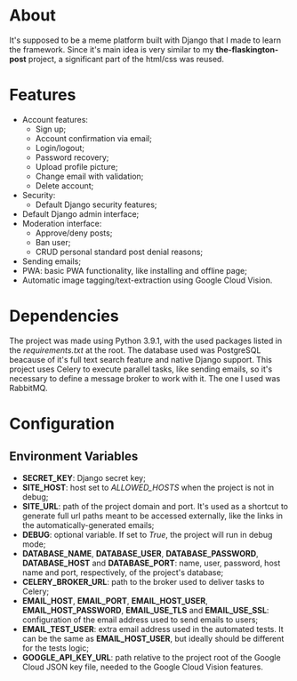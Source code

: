 # About

It's supposed to be a meme platform built with Django that I made to learn the framework. Since it's main idea is very similar to my **the-flaskington-post** project, a significant part of the html/css was reused.

# Features

- Account features:
  - Sign up;
  - Account confirmation via email;
  - Login/logout;
  - Password recovery;
  - Upload profile picture;
  - Change email with validation;
  - Delete account;
- Security:
  - Default Django security features;
- Default Django admin interface;
- Moderation interface:
  - Approve/deny posts;
  - Ban user;
  - CRUD personal standard post denial reasons;
- Sending emails;
- PWA: basic PWA functionality, like installing and offline page;
- Automatic image tagging/text-extraction using Google Cloud Vision.

# Dependencies

The project was made using Python 3.9.1, with the used packages listed in the *requirements.txt* at the root. The database used was PostgreSQL beacause of it's full text search feature and native Django support. This project uses Celery to execute parallel tasks, like sending emails, so it's necessary to define a message broker to work with it. The one I used was RabbitMQ.

# Configuration

## Environment Variables

- **SECRET_KEY**: Django secret key;
- **SITE_HOST**: host set to *ALLOWED_HOSTS* when the project is not in debug;
- **SITE_URL**: path of the project domain and port. It's used as a shortcut to generate full url paths meant to be accessed externally, like the links in the automatically-generated emails;
- **DEBUG**: optional variable. If set to *True*, the project will run in debug mode;
- **DATABASE_NAME**, **DATABASE_USER**, **DATABASE_PASSWORD**, **DATABASE_HOST** and **DATABASE_PORT**: name, user, password, host name and port, respectively, of the project's database;
- **CELERY_BROKER_URL**: path to the broker used to deliver tasks to Celery;
- **EMAIL_HOST**, **EMAIL_PORT**, **EMAIL_HOST_USER**, **EMAIL_HOST_PASSWORD**, **EMAIL_USE_TLS** and **EMAIL_USE_SSL**: configuration of the email address used to send emails to users;
- **EMAIL_TEST_USER**: extra email address used in the automated tests. It can be the same as **EMAIL_HOST_USER**, but ideally should be different for the tests logic;
- **GOOGLE_API_KEY_URL**: path relative to the project root of the Google Cloud JSON key file, needed to the Google Cloud Vision features.
